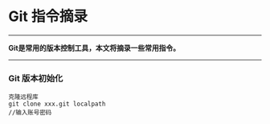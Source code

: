 # Git 指令摘录
***
**Git是常用的版本控制工具，本文将摘录一些常用指令。**
***
### Git 版本初始化
```language
克隆远程库
git clone xxx.git localpath
//输入账号密码
```
```language

```
